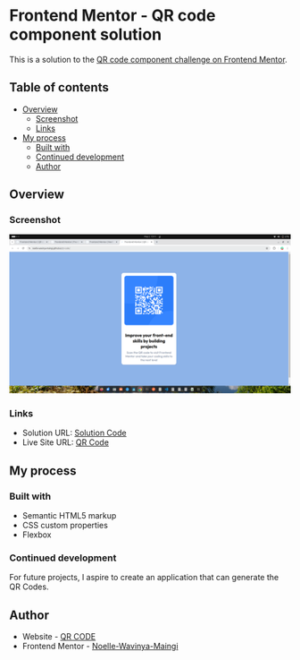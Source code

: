 # Frontend Mentor - QR code component solution

This is a solution to the [QR code component challenge on Frontend Mentor](https://www.frontendmentor.io/challenges/qr-code-component-iux_sIO_H).

## Table of contents

- [Overview](#overview)
  - [Screenshot](#screenshot)
  - [Links](#links)
- [My process](#my-process)
  - [Built with](#built-with)
  - [Continued development](#continued-development)
  - [Author](#author)

## Overview

### Screenshot

![](/Screenshot%20from%202024-05-02%2015-11-31.png)

### Links

- Solution URL: [Solution Code](https://github.com/Noelle-Wavinya-Maingi/Qr-code)
- Live Site URL: [QR Code](https://noelle-wavinya-maingi.github.io/Qr-code/)

## My process

### Built with

- Semantic HTML5 markup
- CSS custom properties
- Flexbox

### Continued development

For future projects, I aspire to create an application that can generate the QR Codes.

## Author

- Website - [QR CODE](https://noelle-wavinya-maingi.github.io/Qr-code/)
- Frontend Mentor - [Noelle-Wavinya-Maingi](https://www.frontendmentor.io/profile/Noelle-Wavinya-Maingi)
